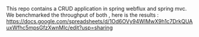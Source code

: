 This repo contains a CRUD application in spring webflux and spring mvc.
We benchmarked the throughput of both , here is the results : https://docs.google.com/spreadsheets/d/1Od6OVy94WIMwX9h1c7DrkQUAuxWfhc5mpsGfzXwnMlc/edit?usp=sharing
